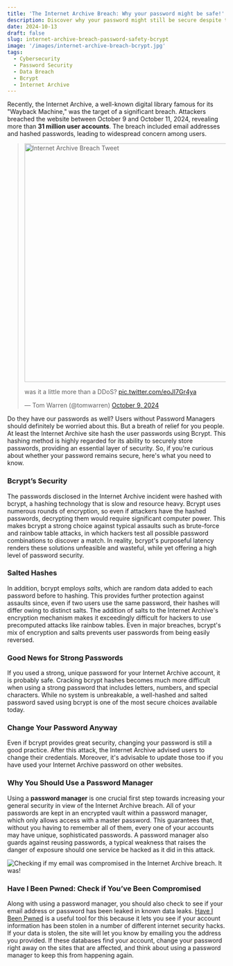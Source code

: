 ```yaml
---
title: 'The Internet Archive Breach: Why your password might be safe!'
description: Discover why your password might still be secure despite the Internet Archive breach. Learn about bcrypt's role in password protection, the importance of strong passwords, and best practices for online security in the wake of data breaches.
date: 2024-10-13
draft: false
slug: internet-archive-breach-password-safety-bcrypt
image: '/images/internet-archive-breach-bcrypt.jpg'
tags:
  - Cybersecurity
  - Password Security
  - Data Breach
  - Bcrypt
  - Internet Archive
---
```


Recently, the Internet Archive, a well-known digital library famous for its "Wayback Machine," was the target of a significant breach. Attackers breached the website between October 9 and October 11, 2024, revealing more than **31 million user accounts**. The breach included email addresses and hashed passwords, leading to widespread concern among users.

<blockquote class="twitter-tweet" data-conversation="none">
<img src="https://pbs.twimg.com/media/GZeg4gxXEAAAR0m?format=png&name=small" alt="Internet Archive Breach Tweet" width="550px" />
<p lang="en" dir="ltr">was it a little more than a DDoS? <a href="https://t.co/eoJI7Gr4ya">pic.twitter.com/eoJI7Gr4ya</a></p>&mdash; Tom Warren (@tomwarren) <a href="https://twitter.com/tomwarren/status/1844119664349294615?ref_src=twsrc%5Etfw">October 9, 2024</a></blockquote> <script async src="https://platform.twitter.com/widgets.js" charset="utf-8"></script>

Do they have our passwords as well? Users without Password Managers should definitely be worried about this. But a breath of relief for you people. At least the Internet Archive site hash the user passwords using Bcrypt. This hashing method is highly regarded for its ability to securely store passwords, providing an essential layer of security. So, if you're curious about whether your password remains secure, here's what you need to know.

### Bcrypt’s Security

The passwords disclosed in the Internet Archive incident were hashed with bcrypt, a hashing technology that is slow and resource heavy. Bcrypt uses numerous rounds of encryption, so even if attackers have the hashed passwords, decrypting them would require significant computer power. This makes bcrypt a strong choice against typical assaults such as brute-force and rainbow table attacks, in which hackers test all possible password combinations to discover a match. In reality, bcrypt's purposeful latency renders these solutions unfeasible and wasteful, while yet offering a high level of password security.

### Salted Hashes

In addition, bcrypt employs _salts_, which are random data added to each password before to hashing. This provides further protection against assaults since, even if two users use the same password, their hashes will differ owing to distinct salts. The addition of salts to the Internet Archive's encryption mechanism makes it exceedingly difficult for hackers to use precomputed attacks like rainbow tables. Even in major breaches, bcrypt's mix of encryption and salts prevents user passwords from being easily reversed.

### Good News for Strong Passwords

If you used a strong, unique password for your Internet Archive account, it is probably safe. Cracking bcrypt hashes becomes much more difficult when using a strong password that includes letters, numbers, and special characters. While no system is unbreakable, a well-hashed and salted password saved using bcrypt is one of the most secure choices available today.

### Change Your Password Anyway

Even if bcrypt provides great security, changing your password is still a good practice. After this attack, the Internet Archive advised users to change their credentials. Moreover, it's advisable to update those too if you have used your Internet Archive password on other websites.

### Why You Should Use a Password Manager

Using a **password manager** is one crucial first step towards increasing your general security in view of the Internet Archive breach. All of your passwords are kept in an encrypted vault within a password manager, which only allows access with a master password. This guarantees that, without you having to remember all of them, every one of your accounts may have unique, sophisticated passwords. A password manager also guards against reusing passwords, a typical weakness that raises the danger of exposure should one service be hacked as it did in this attack.

![Checking if my email was compromised in the Internet Archive breach. It was!](/images/haveibeenpwned-archive-org.png)

### Have I Been Pwned: Check if You’ve Been Compromised

Along with using a password manager, you should also check to see if your email address or password has been leaked in known data leaks. [Have I Been Pwned](https://haveibeenpwned.com) is a useful tool for this because it lets you see if your account information has been stolen in a number of different internet security hacks. If your data is stolen, the site will let you know by emailing you the address you provided. If these databases find your account, change your password right away on the sites that are affected, and think about using a password manager to keep this from happening again.

